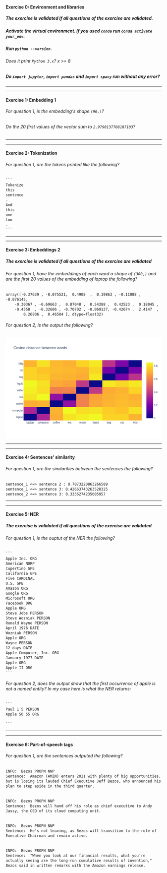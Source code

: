 #### Exercise 0: Environment and libraries

##### The exercise is validated if all questions of the exercise are validated.

##### Activate the virtual environment. If you used `conda` run `conda activate your_env`.

##### Run `python --version`.

###### Does it print `Python 3.x`? x >= 8

##### Do `import jupyter`, `import pandas` and `import spacy` run without any error?

---

---

#### Exercise 1: Embedding 1

###### For question 1, is the embedding's shape `(96,)`?

###### Do the 20 first values of the vector sum to `2.9790137708187103`?

---

---

#### Exercise 2: Tokenization

###### For question 1, are the tokens printed like the following?

    ```
    Tokenize
    this
    sentence
    .
    And
    this
    one
    too
    .
    ```

---

---

#### Exercise 3: Embeddings 2

##### The exercise is validated if all questions of the exercise are validated

###### For question 1, have the embeddings of each word a shape of `(300,)` and are the first 20 values of the embedding of laptop the following?

```
array([-0.37639 , -0.075521,  0.4908  ,  0.19863 , -0.11088 , -0.076145,
    -0.30367 , -0.69663 ,  0.87048 ,  0.54388 ,  0.42523 ,  0.18045 ,
    -0.4358  , -0.32606 , -0.70702 , -0.069127, -0.42674 ,  2.4147  ,
        0.26806 ,  0.46584 ], dtype=float32)

```

###### For question 2, is the output the following?

![alt text][logo]

[logo]: ../w3day05ex1_plot.png "Plot"

---

---

#### Exercise 4: Sentences' similarity

###### For question 1, are the similarities between the sentences the following?

```
sentence_1 <=> sentence 2 : 0.7073220863266589
sentence_1 <=> sentence 3: 0.42663743263528325
sentence_2 <=> sentence 3: 0.3336274235605957
```

---

---

#### Exercise 5: NER

##### The exercise is validated if all questions of the exercise are validated

###### For question 1, is the ouptut of the NER the following?

    ```
    Apple Inc. ORG
    American NORP
    Cupertino GPE
    California GPE
    Five CARDINAL
    U.S. GPE
    Amazon ORG
    Google ORG
    Microsoft ORG
    Facebook ORG
    Apple ORG
    Steve Jobs PERSON
    Steve Wozniak PERSON
    Ronald Wayne PERSON
    April 1976 DATE
    Wozniak PERSON
    Apple ORG
    Wayne PERSON
    12 days DATE
    Apple Computer, Inc. ORG
    January 1977 DATE
    Apple ORG
    Apple II ORG
    ```

###### For question 2, does the output show that the first occurrence of apple is not a named entity? In my case here is what the NER returns:

    ```
    Paul 1 5 PERSON
    Apple 50 55 ORG

    ```

---

---

#### Exercise 6: Part-of-speech tags

###### For question 1, are the sentences outputed the following?

```
INFO:  Bezos PROPN NNP
Sentence:  Amazon (AMZN) enters 2021 with plenty of big opportunities, but is losing its lauded Chief Executive Jeff Bezos, who announced his plan to step aside in the third quarter.


INFO:  Bezos PROPN NNP
Sentence:  Bezos will hand off his role as chief executive to Andy Jassy, the CEO of its cloud computing unit.


INFO:  Bezos PROPN NNP
Sentence:  He's not leaving, as Bezos will transition to the role of Executive Chairman and remain active.


INFO:  Bezos PROPN NNP
Sentence:  "When you look at our financial results, what you're actually seeing are the long-run cumulative results of invention," Bezos said in written remarks with the Amazon earnings release.
```
